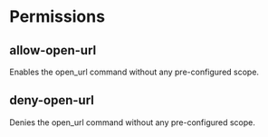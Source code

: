 # Permissions

## allow-open-url

Enables the open_url command without any pre-configured scope.

## deny-open-url

Denies the open_url command without any pre-configured scope.

